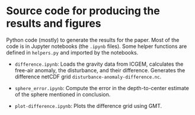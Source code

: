 # Source code for producing the results and figures

Python code (mostly) to generate the results for the paper.
Most of the code is in Jupyter notebooks (the `.ipynb` files). Some helper
functions are defined in `helpers.py` and imported by the notebooks.

* `difference.ipynb`: Loads the gravity data from ICGEM, calculates the
  free-air anomaly, the disturbance, and their difference. Generates the
  difference netCDF grid `disturbance-anomaly-difference.nc`.

* `sphere_error.ipynb`: Compute the error in the depth-to-center
  estimate of the sphere mentioned in conclusion.

* `plot-difference.ipynb`: Plots the difference grid using GMT.
